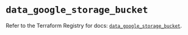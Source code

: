 # `data_google_storage_bucket`

Refer to the Terraform Registry for docs: [`data_google_storage_bucket`](https://registry.terraform.io/providers/hashicorp/google/6.26.0/docs/data-sources/storage_bucket).
